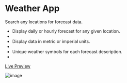 # Weather App

Search any locations for forecast data.

<ul>
  <li>Display daily or hourly forecast for any given location.<li>
  <li>Display data in metric or imperial units.<li>
  <li>Unique weather symbols for each forecast description.<li>
</ul>

<a href="https://htmlpreview.github.io/?https://github.com/TiredEyesOni/weather-app/blob/main/dist/index.html">Live Preview</a>


![image](https://user-images.githubusercontent.com/49983529/207142679-5b03aab1-fdb6-4dc6-90c5-1bfe1123aae9.png)
